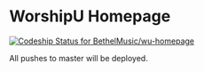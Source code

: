 # WorshipU Homepage

[ ![Codeship Status for BethelMusic/wu-homepage](https://codeship.io/projects/f2babcf0-1a8f-0132-71ab-762ec05ebf2d/status)](https://codeship.io/projects/34705)

All pushes to master will be deployed. 
